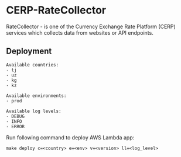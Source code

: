 # CERP-RateCollector

RateCollector - is one of the Currency Exchange Rate Platform (CERP) services which collects data from websites or API endpoints.

## Deployment

```
Available countries:
- tj
- uz
- kg
- kz
```

```
Available environments:
- prod
```

```
Available log levels:
- DEBUG
- INFO
- ERROR
```

Run following command to deploy AWS Lambda app:
```
make deploy c=<country> e=<env> v=<version> ll=<log_level>
```